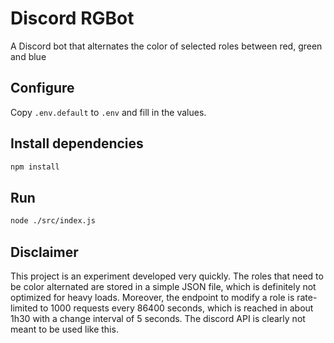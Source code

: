 # Discord RGBot

A Discord bot that alternates the color of selected roles between red, green and blue

## Configure

Copy `.env.default` to `.env` and fill in the values.

## Install dependencies

```sh 
npm install
```

## Run

```sh
node ./src/index.js
```

## Disclaimer

This project is an experiment developed very quickly. The roles that need to be color alternated are stored in a simple JSON file, which is definitely not optimized for heavy loads. Moreover, the endpoint to modify a role is rate-limited to 1000 requests every 86400 seconds, which is reached in about 1h30 with a change interval of 5 seconds. The discord API is clearly not meant to be used like this.
